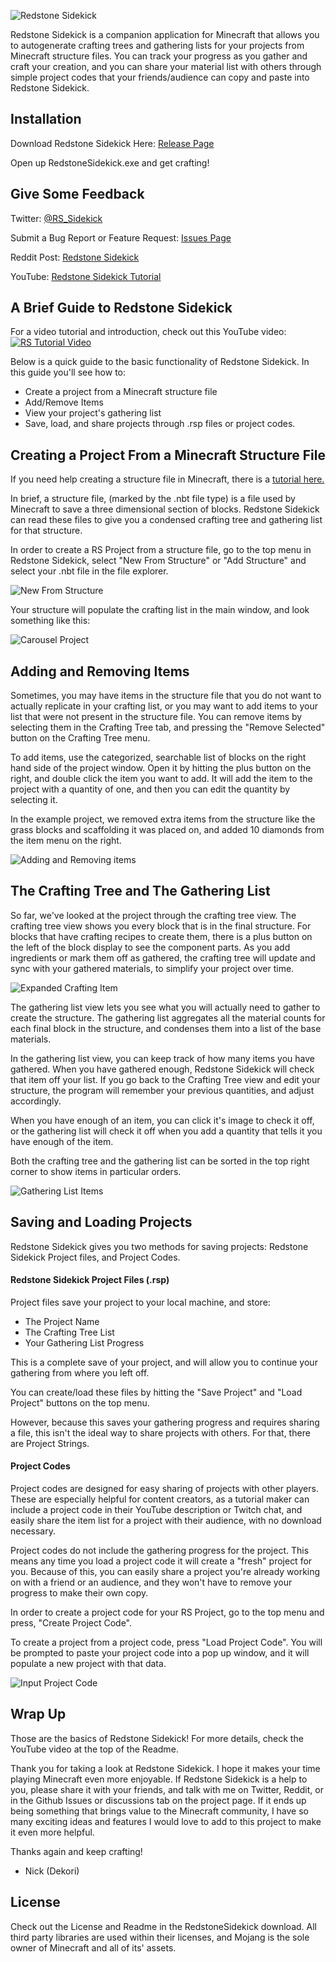 ![Redstone Sidekick](https://i.imgur.com/v3yk2du.png)

Redstone Sidekick is a companion application for Minecraft that allows you to autogenerate crafting trees and gathering lists for your projects from Minecraft structure files. You can track your progress as you gather and craft your creation, and you can share your material list with others through simple project codes that your friends/audience can copy and paste into Redstone Sidekick.

## Installation

Download Redstone Sidekick Here: 
[Release Page](https://github.com/NatickSoftware/RedstoneSidekick/releases/)

Open up RedstoneSidekick.exe and get crafting!


## Give Some Feedback

Twitter: [@RS_Sidekick](https://twitter.com/RS_Sidekick)

Submit a Bug Report or Feature Request: [Issues Page](https://github.com/NatickSoftware/RedstoneSidekick/issues)

Reddit Post: [Redstone Sidekick](https://www.reddit.com/r/Minecraft/comments/kyvbn9/redstone_sidekick_a_minecraft_crafting_tree_and/)

YouTube: [Redstone Sidekick Tutorial](https://www.youtube.com/watch?v=gCvlVOLV_6g)


## A Brief Guide to Redstone Sidekick

For a video tutorial and introduction, check out this YouTube video: 
[![RS Tutorial Video](https://img.youtube.com/vi/gCvlVOLV_6g/maxresdefault.jpg)](https://www.youtube.com/watch?v=gCvlVOLV_6g)

Below is a quick guide to the basic functionality of Redstone Sidekick. In this guide you'll see how to:
* Create a project from a Minecraft structure file
* Add/Remove Items
* View your project's gathering list 
* Save, load, and share projects through .rsp files or project codes.

## Creating a Project From a Minecraft Structure File
If you need help creating a structure file in Minecraft, there is a [tutorial here.](https://www.digminecraft.com/getting_started/structure_block_corner_mode.php "tutorial here.")

In brief, a structure file, (marked by the .nbt file type) is a file used by Minecraft to save a three dimensional section of blocks. Redstone Sidekick can read these files to give you a condensed crafting tree and gathering list for that structure. 

In order to create a RS Project from a structure file, go to the top menu in Redstone Sidekick, select "New From Structure" or "Add Structure" and select your .nbt file in the file explorer.

![New From Structure](https://i.imgur.com/v564LRm.png)

Your structure will populate the crafting list in the main window, and look something like this:

![Carousel Project](https://i.imgur.com/mYgrw3V.png)

## Adding and Removing Items

Sometimes, you may have items in the structure file that you do not want to actually replicate in your crafting list, or you may want to add items to your list that were not present in the structure file. You can remove items by selecting them in the Crafting Tree tab, and pressing the "Remove Selected" button on the Crafting Tree menu.

To add items, use the categorized, searchable list of blocks on the right hand side of the project window. Open it by hitting the plus button on the right, and double click the item you want to add. It will add the item to the project with a quantity of one, and then you can edit the quantity by selecting it.

In the example project, we removed extra items from the structure like the grass blocks and scaffolding it was placed on, and added 10 diamonds from the item menu on the right.

![Adding and Removing items](https://i.imgur.com/3eWhvik.png)

## The Crafting Tree and The Gathering List

So far, we've looked at the project through the crafting tree view. The crafting tree view shows you every block that is in the final structure. For blocks that have crafting recipes to create them, there is a plus button on the left of the block display to see the component parts. As you add ingredients or mark them off as gathered, the crafting tree will update and sync with your gathered materials, to simplify your project over time.

![Expanded Crafting Item](https://i.imgur.com/42hBDcE.png)

The gathering list view lets you see what you will actually need to gather to create the structure. The gathering list aggregates all the material counts for each final block in the structure, and condenses them into a list of the base materials.

In the gathering list view, you can keep track of how many items you have gathered. When you have gathered enough, Redstone Sidekick will check that item off your list. If you go back to the Crafting Tree view and edit your structure, the program will remember your previous quantities, and adjust accordingly.

When you have enough of an item, you can click it's image to check it off, or the gathering list will check it off when you add a quantity that tells it you have enough of the item.

Both the crafting tree and the gathering list can be sorted in the top right corner to show items in particular orders.

![Gathering List Items](https://i.imgur.com/GOyHKWI.png)

## Saving and Loading Projects
Redstone Sidekick gives you two methods for saving projects: Redstone Sidekick Project files, and Project Codes. 

#### Redstone Sidekick Project Files (.rsp)
Project files save your project to your local machine, and store:
* The Project Name
* The Crafting Tree List
* Your Gathering List Progress

This is a complete save of your project, and will allow you to continue your gathering from where you left off. 

You can create/load these files by hitting the "Save Project" and "Load Project" buttons on the top menu.

However, because this saves your gathering progress and requires sharing a file, this isn't the ideal way to share projects with others. For that, there are Project Strings.

#### Project Codes
Project codes are designed for easy sharing of projects with other players. These are especially helpful for content creators, as a tutorial maker can include a project code in their YouTube description or Twitch chat, and easily share the item list for a project with their audience, with no download necessary.

Project codes do not include the gathering progress for the project. This means any time you load a project code it will create a "fresh" project for you. Because of this, you can easily share a project you're already working on with a friend or an audience, and they won't have to remove your progress to make their own copy.

In order to create a project code for your RS Project, go to the top menu and press, "Create Project Code".

To create a project from a project code, press "Load Project Code". You will be prompted to paste your project code into a pop up window, and it will populate a new project with that data.

![Input Project Code](https://i.imgur.com/3kf9yRf.png)


## Wrap Up

Those are the basics of Redstone Sidekick! For more details, check the YouTube video at the top of the Readme.

Thank you for taking a look at Redstone Sidekick. I hope it makes your time playing Minecraft even more enjoyable. If Redstone Sidekick is a help to you, please share it with your friends, and talk with me on Twitter, Reddit, or in the Github Issues or discussions tab on the project page. If it ends up being something that brings value to the Minecraft community, I have so many exciting ideas and features I would love to add to this project to make it even more helpful.

Thanks again and keep crafting!

- Nick (Dekori)


## License
Check out the License and Readme in the RedstoneSidekick download. All third party libraries are used within their licenses, and Mojang is the sole owner of Minecraft and all of its' assets.
